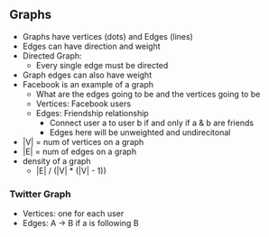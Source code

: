 ## Graphs
* Graphs have vertices (dots) and Edges (lines)
* Edges can have direction and weight
* Directed Graph: 
  * Every single edge must be directed
* Graph edges can also have weight
* Facebook is an example of a graph
  * What are the edges going to be and the vertices going to be
  * Vertices: Facebook users
  * Edges: Friendship relationship
    * Connect user a to user b if and only if a & b are friends
    * Edges here will be unweighted and undirecitonal
* |V| = num of vertices on a graph
* |E| = num of edges on a graph
* density of a graph
  * |E| / (|V| * (|V| - 1))

### Twitter Graph
* Vertices: one for each user
* Edges: A -> B if a is following B